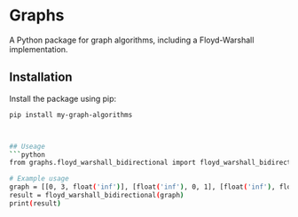 # Graphs

A Python package for graph algorithms, including a Floyd-Warshall implementation.

## Installation

Install the package using pip:

```bash
pip install my-graph-algorithms



## Useage
```python
from graphs.floyd_warshall_bidirectional import floyd_warshall_bidirectional

# Example usage
graph = [[0, 3, float('inf')], [float('inf'), 0, 1], [float('inf'), float('inf'), 0]]
result = floyd_warshall_bidirectional(graph)
print(result)


